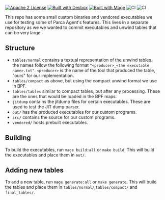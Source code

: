 [![Apache 2 License](https://img.shields.io/badge/license-Apache%202-blue.svg)](LICENSE)
[![Built with Devbox](https://jetpack.io/img/devbox/shield_moon.svg)](https://jetpack.io/devbox/docs/contributor-quickstart/)
[![Built with Mage](https://magefile.org/badge.svg)](https://magefile.org)
![CI](https://github.com/parca-dev/testdata/workflows/ci/badge.svg?branch=main)
![CI](https://github.com/parca-dev/testdata/actions/workflows/ci.yml/badge.svg)

This repo has some small custom binaries and vendored executables we use for testing some of Parca Agent's features. This lives in a separate repository as we we wanted to commit executables and unwind tables that can be very large.

## Structure

- `tables/normal` contains a textual representation of the unwind tables. the names follow the following format `"<producer>_<the executable name>.txt"`. `<producer>` is the name of the tool that produced the table, "ours" for our implementation.
- `tables/compact` as above, but using the compact unwind format we use in BPF.
- `tables/tables` similar to compact tables, but after any processing. These are the ones that would be loaded in the BPF maps.
- `jitdump` contains the jitdump files for certain executables. These are used to test the JIT dump parser.
- `out/` has the produced executables for our custom programs.
- `src/` contains the source for our custom programs.
- `vendored/` hosts prebuilt executables.


## Building

To build the executables, run `mage build:all` or `make build`. This will build the executables and place them in `out/`.

## Adding new tables

To add a new table, run `mage generate:all` or `make generate`. This will build the tables and place them in `tables/normal/`,`tables/compact/` and `final_tables/`.
